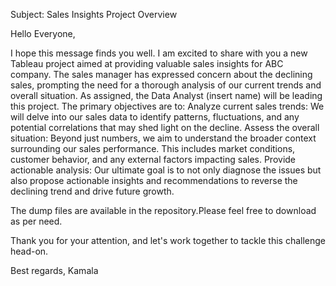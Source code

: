 Subject: Sales Insights Project Overview

Hello Everyone,

I hope this message finds you well. I am excited to share with you a new Tableau project aimed at providing valuable sales insights for ABC company. The sales manager has expressed concern about the declining sales,
prompting the need for a thorough analysis of our current trends and overall situation.
As assigned, the Data Analyst (insert name) will be leading this project. The primary objectives are to:
Analyze current sales trends: We will delve into our sales data to identify patterns, fluctuations, and any potential correlations that may shed light on the decline.
Assess the overall situation: Beyond just numbers, we aim to understand the broader context surrounding our sales performance.
This includes market conditions, customer behavior, and any external factors impacting sales.
Provide actionable analysis: Our ultimate goal is to not only diagnose the issues but also propose actionable insights 
and recommendations to reverse the declining trend and drive future growth.

The dump files are available in the repository.Please feel free to download as per need.


Thank you for your attention, and let's work together to tackle this challenge head-on.

Best regards,
Kamala




